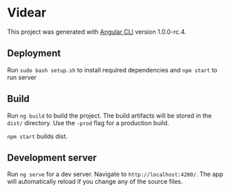 # Videar

This project was generated with [Angular CLI](https://github.com/angular/angular-cli) version 1.0.0-rc.4.

## Deployment

Run `sudo bash setup.sh` to install required dependencies and `npm start` to run server

## Build

Run `ng build` to build the project. The build artifacts will be stored in the `dist/` directory. Use the `-prod` flag for a production build.

`npm start` builds dist.

## Development server

Run `ng serve` for a dev server. Navigate to `http://localhost:4200/`. The app will automatically reload if you change any of the source files.

